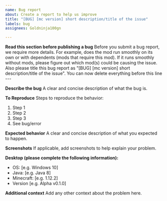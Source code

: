 ```yaml
---
name: Bug report
about: Create a report to help us improve
title: "[BUG] [mc version] short description/title of the issue"
labels: bug
assignees: Goldninja100gn

---
```


**Read this section before publishing a bug**
Before you submit a bug report, we require more details. For example, does the mod run smoothly on its own or with dependents (mods that require this mod). If it runs smoothly without mods, please figure out which mod(s) could be causing the issue.
Also please title this bug report as "[BUG] [mc version] short description/title of the issue".
You can now delete everything before this line ---

**Describe the bug**
A clear and concise description of what the bug is.

**To Reproduce**
Steps to reproduce the behavior:
1. Step 1
2. Step 2
3. Step 3
4. See bug/error

**Expected behavior**
A clear and concise description of what you expected to happen.

**Screenshots**
If applicable, add screenshots to help explain your problem.

**Desktop (please complete the following information):**
 - OS: [e.g. Windows 10]
 - Java: [e.g. Java 8]
 - Minecraft: [e.g. 1.12.2]
 - Version [e.g. Alpha v0.1.0]

**Additional context**
Add any other context about the problem here.
